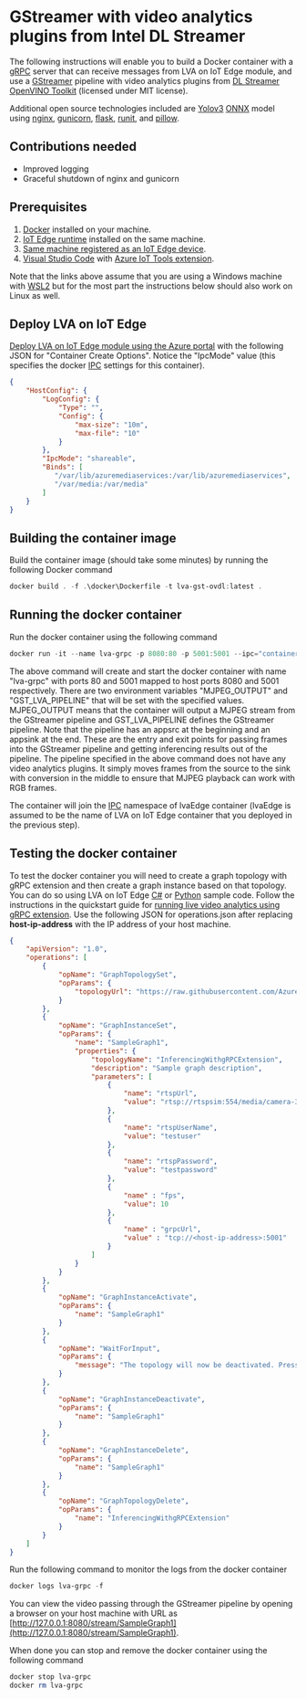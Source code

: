 # GStreamer with video analytics plugins from Intel DL Streamer

The following instructions will enable you to build a Docker container with a [gRPC](https://grpc.io/) server that can receive messages from LVA on IoT Edge module, and use a [GStreamer](https://gstreamer.freedesktop.org/) pipeline with video analytics plugins from [DL Streamer](https://github.com/opencv/gst-video-analytics) [OpenVINO Toolkit](https://software.intel.com/en-us/openvino-toolkit) (licensed under MIT license).

Additional open source technologies included are [Yolov3](http://pjreddie.com/darknet/yolo/) [ONNX](http://onnx.ai/) model using [nginx](https://www.nginx.com/), [gunicorn](https://gunicorn.org/), [flask](https://github.com/pallets/flask), [runit](http://smarden.org/runit/), and [pillow](https://pillow.readthedocs.io/en/stable/index.html).

## Contributions needed

* Improved logging
* Graceful shutdown of nginx and gunicorn

## Prerequisites

1. [Docker](https://docs.docker.com/docker-for-windows/wsl/) installed on your machine.
2. [IoT Edge runtime](https://docs.microsoft.com/en-us/azure/iot-edge/how-to-install-iot-edge-windows) installed on the same machine.
3. [Same machine registered as an IoT Edge device](https://docs.microsoft.com/en-us/azure/iot-edge/how-to-register-device).
4. [Visual Studio Code](https://code.visualstudio.com/) with [Azure IoT Tools extension](https://marketplace.visualstudio.com/items?itemName=vsciot-vscode.azure-iot-tools).

Note that the links above assume that you are using a Windows machine with [WSL2](https://docs.microsoft.com/en-us/windows/wsl/about#what-is-wsl-2) but for the most part the instructions below should also work on Linux as well.

## Deploy LVA on IoT Edge

[Deploy LVA on IoT Edge module using the Azure portal](https://docs.microsoft.com/en-us/azure/media-services/live-video-analytics-edge/deploy-iot-edge-device#deploy-live-video-analytics-edge-module) with the following JSON for "Container Create Options". Notice the "IpcMode" value (this specifies the docker [IPC](https://docs.docker.com/engine/reference/run/#ipc-settings---ipc) settings for this container).

```JSON
{
    "HostConfig": {
        "LogConfig": {
            "Type": "",
            "Config": {
                "max-size": "10m",
                "max-file": "10"
            }
        },
        "IpcMode": "shareable",
        "Binds": [
           "/var/lib/azuremediaservices:/var/lib/azuremediaservices",
           "/var/media:/var/media"
        ]
    }
}
```

## Building the container image

Build the container image (should take some minutes) by running the following Docker command

```powershell
docker build . -f .\docker\Dockerfile -t lva-gst-ovdl:latest .
```

## Running the docker container

Run the docker container using the following command

```powershell
docker run -it --name lva-grpc -p 8080:80 -p 5001:5001 --ipc="container:lvaEdge" -e MJPEG_OUTPUT=1 -e GST_LVA_PIPELINE="appsrc name=lvasource ! videoconvert ! video/x-raw,format=RGB ! videoconvert ! appsink name=lvasink" -d -i lva-gst-ovdl:latest
```

The above command will create and start the docker container with name "lva-grpc" with ports 80 and 5001 mapped to host ports 8080 and 5001 respectively. There are two environment variables "MJPEG_OUTPUT" and "GST_LVA_PIPELINE" that will be set with the specified values. MJPEG_OUTPUT means that the container will output a MJPEG stream from the GStreamer pipeline and GST_LVA_PIPELINE defines the GStreamer pipeline. Note that the pipeline has an appsrc at the beginning and an appsink at the end. These are the entry and exit points for passing frames into the GStreamer pipeline and getting inferencing results out of the pipeline. The pipeline specified in the above command does not have any video analytics plugins. It simply moves frames from the source to the sink with conversion in the middle to ensure that MJPEG playback can work with RGB frames.

The container will join the [IPC](https://docs.docker.com/engine/reference/run/#ipc-settings---ipc) namespace of lvaEdge container (lvaEdge is assumed to be the name of LVA on IoT Edge container that you deployed in the previous step).

## Testing the docker container

To test the docker container you will need to create a graph topology with gRPC extension and then create a graph instance based on that topology. You can do so using LVA on IoT Edge [C#](https://github.com/Azure-Samples/live-video-analytics-iot-edge-csharp) or [Python](https://github.com/Azure-Samples/live-video-analytics-iot-edge-python) sample code. Follow the instructions in the quickstart guide for [running live video analytics using gRPC extension](https://docs.microsoft.com/en-us/azure/media-services/live-video-analytics-edge/use-your-model-quickstart). Use the following JSON for operations.json after replacing **host-ip-address** with the IP address of your host machine.

```JSON
{
    "apiVersion": "1.0",
    "operations": [
        {
            "opName": "GraphTopologySet",
            "opParams": {
                "topologyUrl": "https://raw.githubusercontent.com/Azure/live-video-analytics/master/MediaGraph/topologies/grpc-extension/topology.json"
            }
        },
        {
            "opName": "GraphInstanceSet",
            "opParams": {
                "name": "SampleGraph1",
                "properties": {
                    "topologyName": "InferencingWithgRPCExtension",
                    "description": "Sample graph description",
                    "parameters": [
                        {
                            "name": "rtspUrl",
                            "value": "rtsp://rtspsim:554/media/camera-300s.mkv"
                        },
                        {
                            "name": "rtspUserName",
                            "value": "testuser"
                        },
                        {
                            "name": "rtspPassword",
                            "value": "testpassword"
                        },
                        {
                            "name" : "fps",
                            "value": 10
                        },
                        {
                            "name" : "grpcUrl",
                            "value" : "tcp://<host-ip-address>:5001"
                        }
                    ]
                }
            }
        },
        {
            "opName": "GraphInstanceActivate",
            "opParams": {
                "name": "SampleGraph1"
            }
        },
        {
            "opName": "WaitForInput",
            "opParams": {
                "message": "The topology will now be deactivated. Press Enter to continue"
            }
        },
        {
            "opName": "GraphInstanceDeactivate",
            "opParams": {
                "name": "SampleGraph1"
            }
        },
        {
            "opName": "GraphInstanceDelete",
            "opParams": {
                "name": "SampleGraph1"
            }
        },
        {
            "opName": "GraphTopologyDelete",
            "opParams": {
                "name": "InferencingWithgRPCExtension"
            }
        }
    ]
}
```

Run the following command to monitor the logs from the docker container

```powershell
docker logs lva-grpc -f
```

You can view the video passing through the GStreamer pipeline by opening a browser on your host machine with URL as [http://127.0.0.1:8080/stream/SampleGraph1](http://127.0.0.1:8080/stream/SampleGraph1).

When done you can stop and remove the docker container using the following command

```powershell
docker stop lva-grpc
docker rm lva-grpc
```
